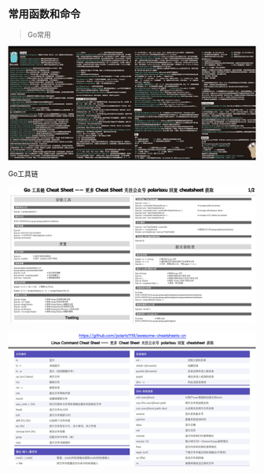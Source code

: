 ## 常用函数和命令

> Go常用

![img](go_command.assets/golang.png)



Go工具链

![Go 工具链 CheatSheet](go_command.assets/go-tooling-cheat-sheet.png)

![Linux 常用命令 CheatSheet](go_command.assets/Linux-Command-Cheat-Sheet.png)